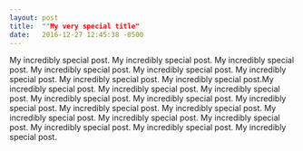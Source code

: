 ```yaml
---
layout: post
title:  ""My very special title"
date:   2016-12-27 12:45:38 -0500
---
```



My incredibly special post. My incredibly special post. My incredibly special post. My incredibly special post. My incredibly special post. My incredibly special post. My incredibly special post. My incredibly special post.My incredibly special post. My incredibly special post. My incredibly special post. My incredibly special post. My incredibly special post. My incredibly special post. My incredibly special post. My incredibly special post. My incredibly special post. My incredibly special post. My incredibly special post. My incredibly special post. My incredibly special post. My incredibly special post.
